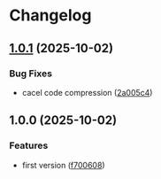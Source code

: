 # Changelog

## [1.0.1](https://github.com/MAXLZ1/tampermonkey-scripts/compare/xhs-pc-live-style-v1.0.0...xhs-pc-live-style-v1.0.1) (2025-10-02)


### Bug Fixes

* cacel code compression ([2a005c4](https://github.com/MAXLZ1/tampermonkey-scripts/commit/2a005c4e9a8956df5c334dd193523e64f9f6e709))

## 1.0.0 (2025-10-02)


### Features

* first version ([f700608](https://github.com/MAXLZ1/tampermonkey-scripts/commit/f700608687df9d8acc1395b596a2a920f11e60fb))
